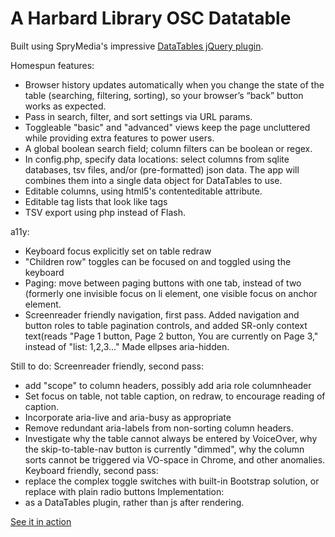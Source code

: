 # A Harbard Library OSC Datatable
Built using SpryMedia's impressive [DataTables jQuery plugin](https://www.datatables.net).

Homespun features:
- Browser history updates automatically when you change the state of the table (searching, filtering, sorting), so your browser’s “back” button works as expected.
- Pass in search, filter, and sort settings via URL params.
- Toggleable "basic" and "advanced" views keep the page uncluttered while providing extra features to power users.
- A global boolean search field; column filters can be boolean or regex.
- In config.php, specify data locations: select columns from sqlite databases, tsv files, and/or (pre-formatted) json data. The app will combines them into a single data object for DataTables to use.
- Editable columns, using html5's contenteditable attribute.
- Editable tag lists that look like tags
- TSV export using php instead of Flash.

a11y:
- Keyboard focus explicitly set on table redraw
- "Children row" toggles can be focused on and toggled using the keyboard
- Paging: move between paging buttons with one tab, instead of two (formerly one invisible focus on li element, one visible focus on anchor element.
- Screenreader friendly navigation, first pass. Added navigation and button roles to table pagination controls, and added SR-only context text(reads "Page 1 button, Page 2 button, You are currently on Page 3," instead of "list: 1,2,3..." Made ellpses aria-hidden. 

Still to do:
Screenreader friendly, second pass: 
- add "scope" to column headers, possibly add aria role columnheader
- Set focus on table, not table caption, on redraw, to encourage reading of caption.
- Incorporate aria-live and aria-busy as appropriate
- Remove redundant aria-labels from non-sorting column headers.
- Investigate why the table cannot always be entered by VoiceOver, why the skip-to-table-nav button is currently "dimmed", why the column sorts cannot be triggered via VO-space in Chrome, and other anomalies.
Keyboard friendly, second pass:
- replace the complex toggle switches with built-in Bootstrap solution, or replace with plain radio buttons
Implementation:
- as a DataTables plugin, rather than js after rendering.
 





[See it in action]()